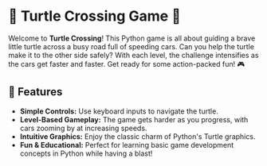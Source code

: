 # 🐢 Turtle Crossing Game 🚗

Welcome to **Turtle Crossing**! This Python game is all about guiding a brave little turtle across a busy road full of speeding cars. Can you help the turtle make it to the other side safely? With each level, the challenge intensifies as the cars get faster and faster. Get ready for some action-packed fun! 🎮

## 🌟 Features
- **Simple Controls:** Use keyboard inputs to navigate the turtle.
- **Level-Based Gameplay:** The game gets harder as you progress, with cars zooming by at increasing speeds.
- **Intuitive Graphics:** Enjoy the classic charm of Python's Turtle graphics.
- **Fun & Educational:** Perfect for learning basic game development concepts in Python while having a blast!
